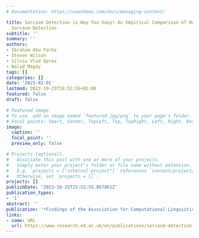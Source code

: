 ```yaml
---
# Documentation: https://wowchemy.com/docs/managing-content/

title: Sarcasm Detection is Way Too Easy! An Empirical Comparison of Human and Machine
  Sarcasm Detection
subtitle: ''
summary: ''
authors:
- Ibrahim Abu Farha
- Steven Wilson
- Silviu Vlad Oprea
- Walid Magdy
tags: []
categories: []
date: '2023-02-01'
lastmod: 2023-10-25T16:52:55+01:00
featured: false
draft: false

# Featured image
# To use, add an image named `featured.jpg/png` to your page's folder.
# Focal points: Smart, Center, TopLeft, Top, TopRight, Left, Right, BottomLeft, Bottom, BottomRight.
image:
  caption: ''
  focal_point: ''
  preview_only: false

# Projects (optional).
#   Associate this post with one or more of your projects.
#   Simply enter your project's folder or file name without extension.
#   E.g. `projects = ["internal-project"]` references `content/project/deep-learning/index.md`.
#   Otherwise, set `projects = []`.
projects: []
publishDate: '2023-10-25T15:52:55.057861Z'
publication_types:
- '1'
abstract: ''
publication: '*Findings of the Association for Computational Linguistics: EMNLP 2022*'
links:
- name: URL
  url: https://www.research.ed.ac.uk/en/publications/sarcasm-detection-is-way-too-easy-an-empirical-comparison-of-huma
---
```

